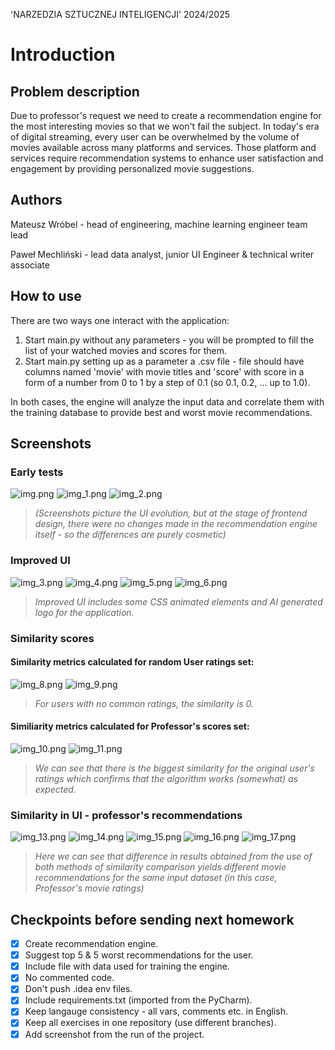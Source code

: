 'NARZEDZIA SZTUCZNEJ INTELIGENCJI' 2024/2025

# Introduction

## Problem description
Due to professor's request we need to create a recommendation engine for the most interesting movies so that we won't fail the subject. In today's era of digital streaming, every user can be overwhelmed by the volume of movies available across many platforms and services. Those platform and services require recommendation systems to enhance user satisfaction and engagement by providing personalized movie suggestions.

## Authors
Mateusz Wróbel - head of engineering, machine learning engineer team lead

Paweł Mechliński - lead data analyst, junior UI Engineer & technical writer associate

## How to use
There are two ways one interact with the application:
1. Start main.py without any parameters - you will be prompted to fill the list of your watched movies and scores for them.
2. Start main.py setting up as a parameter a .csv file - file should have columns named 'movie' with movie titles and 'score' with score in a form of a number from 0 to 1 by a step of 0.1 (so 0.1, 0.2, ... up to 1.0).

In both cases, the engine will analyze the input data and correlate them with the training database to provide best and worst movie recommendations.

## Screenshots

### Early tests
![img.png](img.png)
![img_1.png](img_1.png)
![img_2.png](img_2.png)
> _(Screenshots picture the UI evolution, but at the stage of frontend design, there were no changes made in the recommendation engine itself - so the differences are purely cosmetic)_
 
### Improved UI
![img_3.png](img_3.png)
![img_4.png](img_4.png)
![img_5.png](img_5.png)
![img_6.png](img_6.png)
> _Improved UI includes some CSS animated elements and AI generated logo for the application._

### Similarity scores
#### Similarity metrics calculated for random User ratings set:
![img_8.png](img_8.png)
![img_9.png](img_9.png)
> _For users with no common ratings, the similarity is 0._

#### Similiarity metrics calculated for Professor's scores set:
![img_10.png](img_10.png)
![img_11.png](img_11.png)
> _We can see that there is the biggest similarity for the original user's ratings which confirms that the algorithm works (somewhat) as expected._ 

### Similarity in UI - professor's recommendations
![img_13.png](img_13.png)
![img_14.png](img_14.png)
![img_15.png](img_15.png)
![img_16.png](img_16.png)
![img_17.png](img_17.png)
> _Here we can see that difference in results obtained from the use of both methods of similarity comparison yields different movie recommendations for the same input dataset (in this case, Professor's movie ratings)_

## Checkpoints before sending next homework
- [x] Create recommendation engine.
- [x] Suggest top 5 & 5 worst recommendations for the user.
- [x] Include file with data used for training the engine.
- [x] No commented code.
- [x] Don't push .idea env files.
- [x] Include requirements.txt (imported from the PyCharm).
- [x] Keep langauge consistency - all vars, comments etc. in English.
- [x] Keep all exercises in one repository (use different branches).
- [x] Add screenshot from the run of the project.
